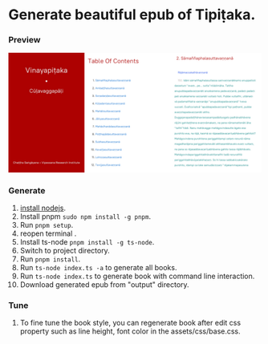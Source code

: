 # Generate beautiful epub of Tipiṭaka.

### Preview

![image](https://github.com/buddhiko1/pali-epub/blob/master/assets/images/preview.jpg)

### Generate

1. [install nodejs](https://nodejs.org).
2. Install pnpm `sudo npm install -g pnpm`.
3. Run `pnpm setup`.
4. reopen terminal .
5. Install ts-node `pnpm install -g ts-node`.
6. Switch to project directory.
7. Run `pnpm install`.
8. Run `ts-node index.ts -a` to generate all books.
9. Run `ts-node index.ts` to generate book with command line interaction.
10. Download generated epub from "output" directory.

### Tune

1. To fine tune the book style, you can regenerate book after edit css property such as line height, font color in the assets/css/base.css.
